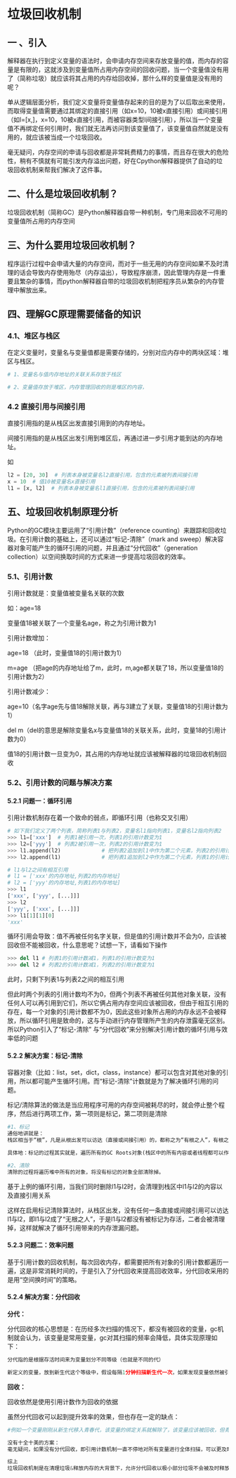# 垃圾回收机制

## 一 、引入

 解释器在执行到定义变量的语法时，会申请内存空间来存放变量的值，而内存的容量是有限的，这就涉及到变量值所占用内存空间的回收问题，当一个变量值没有用了（简称垃圾）就应该将其占用的内存给回收掉，那什么样的变量值是没有用的呢？

 单从逻辑层面分析，我们定义变量将变量值存起来的目的是为了以后取出来使用，而取得变量值需要通过其绑定的直接引用（如x=10，10被x直接引用）或间接引用（如l=[x,]，x=10，10被x直接引用，而被容器类型l间接引用），所以当一个变量值不再绑定任何引用时，我们就无法再访问到该变量值了，该变量值自然就是没有用的，就应该被当成一个垃圾回收。

 毫无疑问，内存空间的申请与回收都是非常耗费精力的事情，而且存在很大的危险性，稍有不慎就有可能引发内存溢出问题，好在Cpython解释器提供了自动的垃圾回收机制来帮我们解决了这件事。



## 二、什么是垃圾回收机制？

垃圾回收机制（简称GC）是Python解释器自带一种机制，专门用来回收不可用的变量值所占用的内存空间



## 三、为什么要用垃圾回收机制？

程序运行过程中会申请大量的内存空间，而对于一些无用的内存空间如果不及时清理的话会导致内存使用殆尽（内存溢出），导致程序崩溃，因此管理内存是一件重要且繁杂的事情，而python解释器自带的垃圾回收机制把程序员从繁杂的内存管理中解放出来。



## 四、理解GC原理需要储备的知识

### 4.1、堆区与栈区

 在定义变量时，变量名与变量值都是需要存储的，分别对应内存中的两块区域：堆区与栈区。

```python
# 1、变量名与值内存地址的关联关系存放于栈区

# 2、变量值存放于堆区，内存管理回收的则是堆区的内容，
```

### 4.2 直接引用与间接引用

 直接引用指的是从栈区出发直接引用到的内存地址。

 间接引用指的是从栈区出发引用到堆区后，再通过进一步引用才能到达的内存地址。

 如

```python
l2 = [20, 30]  # 列表本身被变量名l2直接引用，包含的元素被列表间接引用
x = 10  # 值10被变量名x直接引用
l1 = [x, l2]  # 列表本身被变量名l1直接引用，包含的元素被列表间接引用
```



## 五、垃圾回收机制原理分析

 Python的GC模块主要运用了“引用计数”（reference counting）来跟踪和回收垃圾。在引用计数的基础上，还可以通过“标记-清除”（mark and sweep）解决容器对象可能产生的循环引用的问题，并且通过“分代回收”（generation collection）以空间换取时间的方式来进一步提高垃圾回收的效率。

### 5.1、引用计数

引用计数就是：变量值被变量名关联的次数

如：age=18

变量值18被关联了一个变量名age，称之为引用计数为1

引用计数增加：

age=18 （此时，变量值18的引用计数为1）

m=age （把age的内存地址给了m，此时，m,age都关联了18，所以变量值18的引用计数为2）

引用计数减少：

age=10（名字age先与值18解除关联，再与3建立了关联，变量值18的引用计数为1）

del m（del的意思是解除变量名x与变量值18的关联关系，此时，变量18的引用计数为0）

值18的引用计数一旦变为0，其占用的内存地址就应该被解释器的垃圾回收机制回收

### 5.2、引用计数的问题与解决方案

#### 5.2.1 问题一：循环引用

 引用计数机制存在着一个致命的弱点，即循环引用（也称交叉引用）

```python
# 如下我们定义了两个列表，简称列表1与列表2，变量名l1指向列表1，变量名l2指向列表2
>>> l1=['xxx']  # 列表1被引用一次，列表1的引用计数变为1   
>>> l2=['yyy']  # 列表2被引用一次，列表2的引用计数变为1   
>>> l1.append(l2)             # 把列表2追加到l1中作为第二个元素，列表2的引用计数变为2
>>> l2.append(l1)             # 把列表1追加到l2中作为第二个元素，列表1的引用计数变为2

# l1与l2之间有相互引用
# l1 = ['xxx'的内存地址,列表2的内存地址]
# l2 = ['yyy'的内存地址,列表1的内存地址]
>>> l1
['xxx', ['yyy', [...]]]
>>> l2
['yyy', ['xxx', [...]]]
>>> l1[1][1][0]
'xxx'
```

循环引用会导致：值不再被任何名字关联，但是值的引用计数并不会为0，应该被回收但不能被回收，什么意思呢？试想一下，请看如下操作

```python
>>> del l1 # 列表1的引用计数减1，列表1的引用计数变为1
>>> del l2 # 列表2的引用计数减1，列表2的引用计数变为1
```
此时，只剩下列表1与列表2之间的相互引用

但此时两个列表的引用计数均不为0，但两个列表不再被任何其他对象关联，没有任何人可以再引用到它们，所以它俩占用内存空间应该被回收，但由于相互引用的存在，每一个对象的引用计数都不为0，因此这些对象所占用的内存永远不会被释放，所以循环引用是致命的，这与手动进行内存管理所产生的内存泄露毫无区别。 所以Python引入了“标记-清除” 与“分代回收”来分别解决引用计数的循环引用与效率低的问题


#### 5.2.2 解决方案：标记-清除

 容器对象（比如：list，set，dict，class，instance）都可以包含对其他对象的引用，所以都可能产生循环引用。而“标记-清除”计数就是为了解决循环引用的问题。

 标记/清除算法的做法是当应用程序可用的内存空间被耗尽的时，就会停止整个程序，然后进行两项工作，第一项则是标记，第二项则是清除

```python
#1、标记
通俗地讲就是：
栈区相当于“根”，凡是从根出发可以访达（直接或间接引用）的，都称之为“有根之人”，有根之人当活，无根之人当死。

具体地：标记的过程其实就是，遍历所有的GC Roots对象(栈区中的所有内容或者线程都可以作为GC Roots对象），然后将所有GC Roots的对象可以直接或间接访问到的对象标记为存活的对象，其余的均为非存活对象，应该被清除。

#2、清除
清除的过程将遍历堆中所有的对象，将没有标记的对象全部清除掉。
```

 基于上例的循环引用，当我们同时删除l1与l2时，会清理到栈区中l1与l2的内容以及直接引用关系

这样在启用标记清除算法时，从栈区出发，没有任何一条直接或间接引用可以访达l1与l2，即l1与l2成了“无根之人”，于是l1与l2都没有被标记为存活，二者会被清理掉，这样就解决了循环引用带来的内存泄漏问题。

#### 5.2.3 问题二：效率问题

基于引用计数的回收机制，每次回收内存，都需要把所有对象的引用计数都遍历一遍，这是非常消耗时间的，于是引入了分代回收来提高回收效率，分代回收采用的是用“空间换时间”的策略。

#### 5.2.4 解决方案：分代回收

**分代：**

分代回收的核心思想是：在历经多次扫描的情况下，都没有被回收的变量，gc机制就会认为，该变量是常用变量，gc对其扫描的频率会降低，具体实现原理如下：

```python
分代指的是根据存活时间来为变量划分不同等级（也就是不同的代）

新定义的变量，放到新生代这个等级中，假设每隔1分钟扫描新生代一次，如果发现变量依然被引用，那么该对象的权重（权重本质就是个整数）加一，当变量的权重大于某个设定得值（假设为3），会将它移动到更高一级的青春代，青春代的gc扫描的频率低于新生代（扫描时间间隔更长），假设5分钟扫描青春代一次，这样每次gc需要扫描的变量的总个数就变少了，节省了扫描的总时间，接下来，青春代中的对象，也会以同样的方式被移动到老年代中。也就是等级（代）越高，被垃圾回收机制扫描的频率越低
```

**回收：**

回收依然是使用引用计数作为回收的依据

虽然分代回收可以起到提升效率的效果，但也存在一定的缺点：

```python
#例如一个变量刚刚从新生代移入青春代，该变量的绑定关系就解除了，该变量应该被回收，但青春代的扫描频率低于新生代，这就到导致了应该被回收的垃圾没有得到及时地清理。

没有十全十美的方案：
毫无疑问，如果没有分代回收，即引用计数机制一直不停地对所有变量进行全体扫描，可以更及时地清理掉垃圾占用的内存，但这种一直不停地对所有变量进行全体扫描的方式效率极低，所以我们只能将二者中和。

综上
垃圾回收机制是在清理垃圾&释放内存的大背景下，允许分代回收以极小部分垃圾不会被及时释放为代价，以此换取引用计数整体扫描频率的降低，从而提升其性能，这是一种以空间换时间的解决方案目录
```

